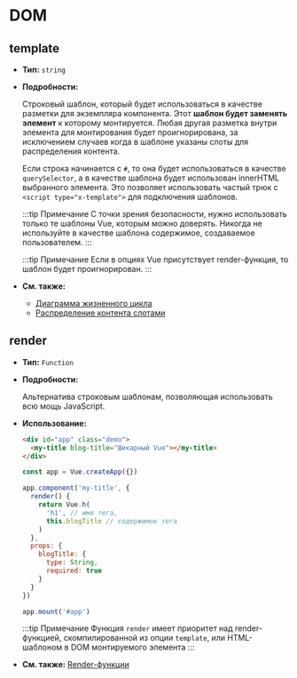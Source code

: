 # DOM

## template

- **Тип:** `string`

- **Подробности:**

  Строковый шаблон, который будет использоваться в качестве разметки для экземпляра компонента. Этот **шаблон будет заменять элемент** к которому монтируется. Любая другая разметка внутри элемента для монтирования будет проигнорирована, за исключением случаев когда в шаблоне указаны слоты для распределения контента.

  Если строка начинается с `#`, то она будет использоваться в качестве `querySelector`, а в качестве шаблона будет использован innerHTML выбранного элемента. Это позволяет использовать частый трюк с `<script type="x-template">` для подключения шаблонов.

  :::tip Примечание
  С точки зрения безопасности, нужно использовать только те шаблоны Vue, которым можно доверять. Никогда не используйте в качестве шаблона содержимое, создаваемое пользователем.
  :::

  :::tip Примечание
  Если в опциях Vue присутствует render-функция, то шаблон будет проигнорирован.
  :::

- **См. также:**
  - [Диаграмма жизненного цикла](../guide/instance.md#диаграмма-жизненного-цикла)
  - [Распределение контента слотами](../guide/component-basics.md#распределение-контента-слотами)

## render

- **Тип:** `Function`

- **Подробности:**

  Альтернатива строковым шаблонам, позволяющая использовать всю мощь JavaScript.

- **Использование:**

  ```html
  <div id="app" class="demo">
    <my-title blog-title="Шикарный Vue"></my-title>
  </div>
  ```

  ```js
  const app = Vue.createApp({})

  app.component('my-title', {
    render() {
      return Vue.h(
        'h1', // имя тега,
        this.blogTitle // содержимое тега
      )
    },
    props: {
      blogTitle: {
        type: String,
        required: true
      }
    }
  })

  app.mount('#app')
  ```

  :::tip Примечание
  Функция `render` имеет приоритет над render-функцией, скомпилированной из опции `template`, или HTML-шаблоном в DOM монтируемого элемента
  :::

- **См. также:** [Render-функции](../guide/render-function.md)

